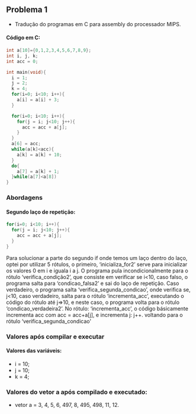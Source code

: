 ## Problema 1

* Tradução do programas em C para assembly do processador MIPS. 
#### Código em C:

```C
int a[10]={0,1,2,3,4,5,6,7,8,9};
int i, j, k;
int acc = 0;

int main(void){
  i = 1;
  j = 2;
  k = 4;
  for(i=0; i<10; i++){
    a[i] = a[i] + 3;
  }

  for(i=0; i<10; i++){
    for(j = i; j<10; j++){
      acc = acc + a[j];
    }
  }
  a[6] = acc;
  while(a[k]<acc){
    a[k] = a[k] + 10;
  }
  do{
    a[7] = a[k] + 1;
  }while(a[7]<a[8])
}
```



### Abordagens
#### Segundo laço de repetição:

```C
for(i=0; i<10; i++){
  for(j = i; j<10; j++){
    acc = acc + a[j];
  }
}
```

Para solucionar a parte do segundo if onde temos um laço dentro do laço, optei por utilizar 5 rótulos, o primeiro, ‘inicializa_for2’ serve para inicializar os valores 0 em i e iguala i a j.
O programa pula incondicionalmente para o rótulo ‘verifica_condição2’, que consiste em verificar se i<10, caso falso, o programa salta para ‘condicao_falsa2’ e sai do laço de repetição. 
Caso verdadeiro, o programa salta ‘verifica_segunda_condicao’, onde verifica se, j<10, caso verdadeiro, salta para o rótulo ‘incrementa_acc’, executando o código do rótulo até j=>10, e neste caso, o programa volta para o rótulo ‘condicao_verdadeira2’.
No rótulo: ‘incrementa_acc’, o código básicamente incrementa acc com acc = acc+a[j], e incrementa j: j++. voltando para o rótulo ‘verifica_segunda_condicao'

### Valores após compilar e executar

#### Valores das variáveis:  
* i = 10; 
* j = 10;
* k = 4;

### Valores do vetor a após compilado e executado: 
* vetor a = 3, 4, 5, 6, 497, 8, 495, 498, 11, 12.
